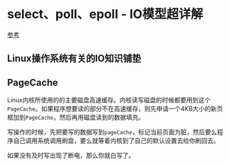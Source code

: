 # select、poll、epoll - IO模型超详解

[参考](https://blog.csdn.net/XueyinGuo/article/details/113096163)

## Linux操作系统有关的IO知识铺垫

## PageCache

Linux内核所使用的的主要磁盘高速缓存。内核读写磁盘的时候都要用到这个`PageCache`。如果程序想要读的部分不在高速缓存，则先申请一个4KB大小的新页框加到`PageCache`，然后再用磁盘读到的数据填充。

写操作的时候，先把要写的数据写到`pageCache`，标记当前页面为脏，然后要么程序自己调用系统调用刷盘，要么就等着内核到了自己的默认设置去给你刷回去。

如果没有及时写出现了断电，那么你就白写了。

